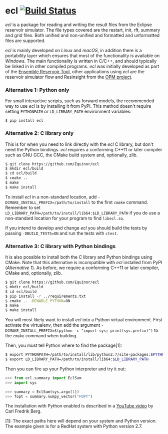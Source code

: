 # ecl [![Build Status](https://github.com/equinor/libecl/workflows/ecl%20testing/badge.svg)](https://github.com/equinor/libecl/actions)


*ecl* is a package for reading and writing the result files from
the Eclipse reservoir simulator. The file types covered are the
restart, init, rft, summary and grid files. Both unified and
non-unified and formatted and unformatted files are supported.

*ecl* is mainly developed on *Linux* and *macOS*, in addition there
is a portability layer which ensures that most of the functionality is
available on *Windows*. The main functionality is written in C/C++, and
should typically be linked in in other compiled programs. *ecl* was
initially developed as part of the [Ensemble Reservoir
Tool](http://github.com/Equinor/ert), other applications using
*ecl* are the reservoir simulator flow and Resinsight from the [OPM
project](http://github.com/OPM/).

### Alternative 1: Python only ###
For small interactive scripts, such as forward models, the recommended way to
use *ecl* is by installing it from PyPI. This method doesn't require setting
`PYTHONPATH` or `LD_LIBRARY_PATH` environment variables:

```
$ pip install ecl
```

### Alternative 2: C library only ###
This is for when you need to link directly with the *ecl* C library, but
don't need the Python bindings. *ecl* requires a conforming C++11 or later
compiler such as GNU GCC, the CMake build system and, optionally, zlib.

```bash
$ git clone https://github.com/Equinor/ecl
$ mkdir ecl/build
$ cd ecl/build
$ cmake ..
$ make
$ make install
```

To install *ecl* in a non-standard location, add
`-DCMAKE_INSTALL_PREFIX=/path/to/install` to the first `cmake` command. Remember
to set `LD_LIBRARY_PATH=/path/to/install/lib64:$LD_LIBRARY_PATH` if you do use a
non-standard location for your program to find `libecl.so`.

If you intend to develop and change *ecl* you should build the tests by
passing `-DBUILD_TESTS=ON` and run the tests with `ctest`.

### Alternative 3: C library with Python bindings ###
It is also possible to install both the C library and Python bindings using
CMake. Note that this alternative is incompatible with *ecl* installed from
PyPI (_Alternative 1_). As before, we require a conforming C++11 or later
compiler, CMake and, optionally, zlib.

```bash
$ git clone https://github.com/Equinor/ecl
$ mkdir ecl/build
$ cd ecl/build
$ pip install -r ../requirements.txt
$ cmake .. -DENABLE_PYTHON=ON
$ make
$ make install
```

You will most likely want to install *ecl* into a Python virtual environment.
First activate the virtualenv, then add the argument
`-DCMAKE_INSTALL_PREFIX=$(python -c "import sys; print(sys.prefix)")` to the
`cmake` command when building.

Then, you must tell Python where to find the package[1]:

```bash
$ export PYTHONPATH=/path/to/install/lib/python2.7/site-packages:$PYTHONPATH
$ export LD_LIBRARY_PATH=/path/to/install/lib64:$LD_LIBRARY_PATH
```

Then you can fire up your Python interpreter and try it out:
```python
>>> from ecl.summary import EclSum
>>> import sys

>>> summary = EclSum(sys.argv[1])
>>> fopt = summary.numpy_vector("FOPT")
```

The installation with Python enabled is described in a [YouTube video](https://www.youtube.com/watch?v=Qqy1vA1PSk8) by Carl Fredrik Berg.

[1]: The exact paths here will depend on your system and Python version. The example given is for a RedHat system with Python version 2.7.
